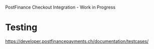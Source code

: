 PostFinance Checkout Integration - Work in Progress


Testing
=

https://developer.postfinancepayments.ch/documentation/testcases/